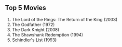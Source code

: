 ## Top 5 Movies

1. The Lord of the Rings: The Return of the King (2003)
2. The Godfather (1972)
3. The Dark Knight (2008)
4. The Shawshank Redemption (1994)
5. Schindler's List (1993)
